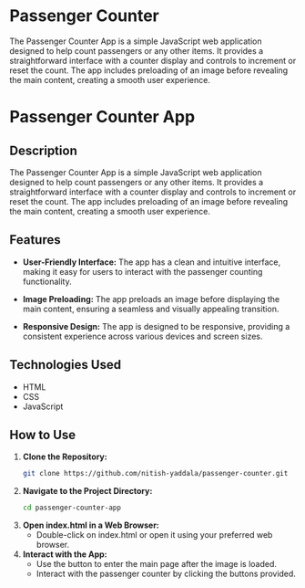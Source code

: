 # Passenger Counter
The Passenger Counter App is a simple JavaScript web application designed to help count passengers or any other items. It provides a straightforward interface with a counter display and controls to increment or reset the count. The app includes preloading of an image before revealing the main content, creating a smooth user experience.

# Passenger Counter App

## Description

The Passenger Counter App is a simple JavaScript web application designed to help count passengers or any other items. It provides a straightforward interface with a counter display and controls to increment or reset the count. The app includes preloading of an image before revealing the main content, creating a smooth user experience.

## Features

- **User-Friendly Interface:**
  The app has a clean and intuitive interface, making it easy for users to interact with the passenger counting functionality.

- **Image Preloading:**
  The app preloads an image before displaying the main content, ensuring a seamless and visually appealing transition.

- **Responsive Design:**
  The app is designed to be responsive, providing a consistent experience across various devices and screen sizes.

## Technologies Used

- HTML
- CSS
- JavaScript

## How to Use

1. **Clone the Repository:**
   ```bash
   git clone https://github.com/nitish-yaddala/passenger-counter.git
   ```
2. **Navigate to the Project Directory:**
   ```bash
   cd passenger-counter-app
   ```
3. **Open index.html in a Web Browser:**
   - Double-click on index.html or open it using your preferred web browser.
4. **Interact with the App:**
   - Use the button to enter the main page after the image is loaded.
   - Interact with the passenger counter by clicking the buttons provided.
   
   
   
